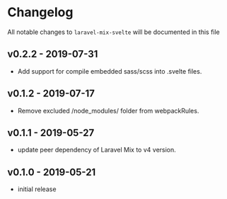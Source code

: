 # Changelog

All notable changes to `laravel-mix-svelte` will be documented in this file

## v0.2.2 - 2019-07-31

- Add support for compile embedded sass/scss into .svelte files.

## v0.1.2 - 2019-07-17

- Remove excluded /node_modules/ folder from webpackRules.

## v0.1.1 - 2019-05-27

- update peer dependency of Laravel Mix to v4 version.

## v0.1.0 - 2019-05-21

- initial release
